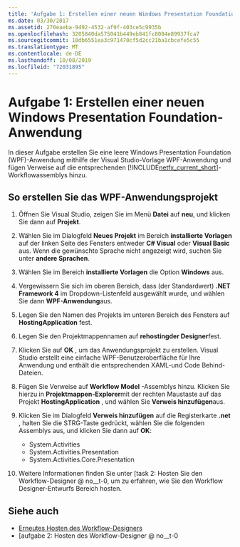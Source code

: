 ```yaml
---
title: 'Aufgabe 1: Erstellen einer neuen Windows Presentation Foundation-Anwendung'
ms.date: 03/30/2017
ms.assetid: 270eaeba-9492-4532-af9f-403ce5c9935b
ms.openlocfilehash: 3205840da575041b449eb841fc8084e89937fca7
ms.sourcegitcommit: 10db6551ea3c971470cf5d2cc21ba1cbcefe5c55
ms.translationtype: MT
ms.contentlocale: de-DE
ms.lasthandoff: 10/08/2019
ms.locfileid: "72031895"
---
```

# <a name="task-1-create-a-new-windows-presentation-foundation-application"></a>Aufgabe 1: Erstellen einer neuen Windows Presentation Foundation-Anwendung

In dieser Aufgabe erstellen Sie eine leere Windows Presentation Foundation (WPF)-Anwendung mithilfe der Visual Studio-Vorlage WPF-Anwendung und fügen Verweise auf die entsprechenden [!INCLUDE[netfx_current_short](../../../includes/netfx-current-short-md.md)]-Workflowassemblys hinzu.  
  
## <a name="to-create-the-wpf-application-project"></a>So erstellen Sie das WPF-Anwendungsprojekt

1. Öffnen Sie Visual Studio, zeigen Sie im Menü **Datei** auf **neu**, und klicken Sie dann auf **Projekt**.

2. Wählen Sie im Dialogfeld **Neues Projekt** im Bereich **installierte Vorlagen** auf der linken Seite des Fensters entweder  **C# Visual** oder **Visual Basic** aus. Wenn die gewünschte Sprache nicht angezeigt wird, suchen Sie unter **andere Sprachen**.

3. Wählen Sie im Bereich **installierte Vorlagen** die Option **Windows** aus.

4. Vergewissern Sie sich im oberen Bereich, dass (der Standardwert) **.NET Framework 4** im Dropdown-Listenfeld ausgewählt wurde, und wählen Sie dann **WPF-Anwendung**aus.

5. Legen Sie den Namen des Projekts im unteren Bereich des Fensters auf **HostingApplication** fest.

6. Legen Sie den Projektmappennamen auf **rehostingder Designer**fest.

7. Klicken Sie auf **OK** , um das Anwendungsprojekt zu erstellen. Visual Studio erstellt eine einfache WPF-Benutzeroberfläche für Ihre Anwendung und enthält die entsprechenden XAML-und Code Behind-Dateien.

8. Fügen Sie Verweise auf **Workflow Model** -Assemblys hinzu. Klicken Sie hierzu in **Projektmappen-Explorer**mit der rechten Maustaste auf das Projekt **HostingApplication** , und wählen Sie **Verweis hinzufügen**aus.

9. Klicken Sie im Dialogfeld **Verweis hinzufügen** auf die Registerkarte **.net** , halten Sie die STRG-Taste gedrückt, wählen Sie die folgenden Assemblys aus, und klicken Sie dann auf **OK**:

    - System.Activities
    - System.Activities.Presentation
    - System.Activities.Core.Presentation

10. Weitere Informationen finden Sie unter [task 2: Hosten Sie den Workflow-Designer @ no__t-0, um zu erfahren, wie Sie den Workflow Designer-Entwurfs Bereich hosten.

## <a name="see-also"></a>Siehe auch

- [Erneutes Hosten des Workflow-Designers](rehosting-the-workflow-designer.md)
- [aufgabe 2: Hosten des Workflow-Designer @ no__t-0

